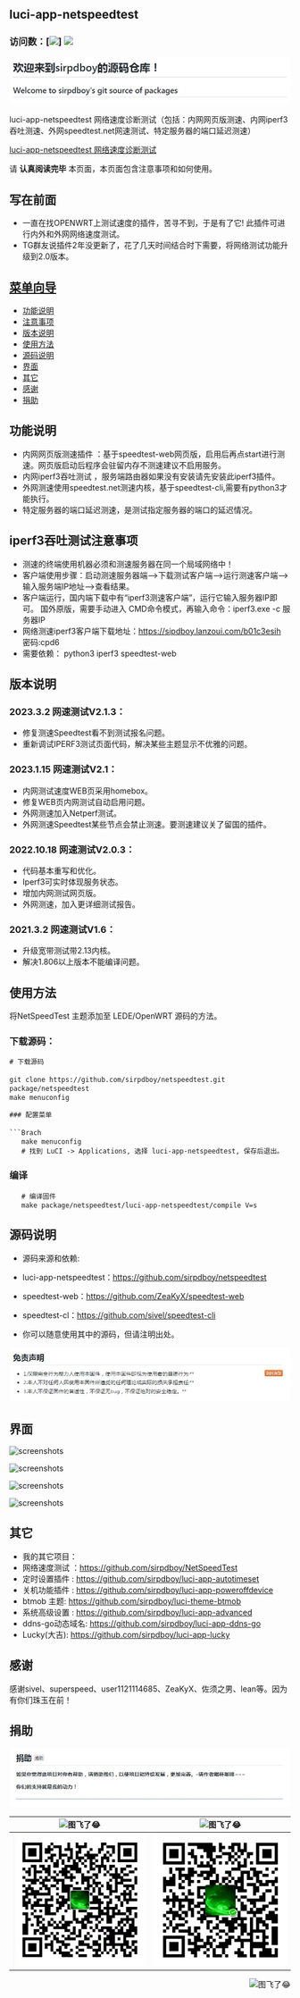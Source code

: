 ## luci-app-netspeedtest

### 访问数：[![](https://visitor-badge.glitch.me/badge?page_id=sirpdboy-visitor-badge)] [![](https://img.shields.io/badge/TG群-点击加入-FFFFFF.svg)](https://t.me/joinchat/AAAAAEpRF88NfOK5vBXGBQ)

![screenshots](https://raw.githubusercontent.com/sirpdboy/openwrt/master/doc/说明1.jpg)

luci-app-netspeedtest 网络速度诊断测试（包括：内网网页版测速、内网iperf3吞吐测速、外网speedtest.net网速测试、特定服务器的端口延迟测速）

[luci-app-netspeedtest 网络速度诊断测试](https://github.com/sirpdboy/netspeedtest)

请 **认真阅读完毕** 本页面，本页面包含注意事项和如何使用。

## 写在前面

 - 一直在找OPENWRT上测试速度的插件，苦寻不到，于是有了它! 此插件可进行内外和外网网络速度测试。
 - TG群友说插件2年没更新了，花了几天时间结合时下需要，将网络测试功能升级到2.0版本。

<!-- TOC -->

## [菜单向导](#luci-app-netspeedtest)
  - [功能说明](#功能说明)
  - [注意事项](#iperf3吞吐测试注意事项)
  - [版本说明](#版本说明)
  - [使用方法](#使用方法)
  - [源码说明](#源码说明)
  - [界面](#界面)
  - [其它](#其它)
  - [感谢](#感谢)
  - [捐助](#捐助)
  
<!-- /TOC -->

## 功能说明
- 内网网页版测速插件 ：基于speedtest-web网页版，启用后再点start进行测速。网页版启动后程序会驻留内存不测速建议不启用服务。
- 内网iperf3吞吐测试 ，服务端路由器如果没有安装请先安装此iperf3插件。
- 外网测速使用speedtest.net测速内核，基于speedtest-cli,需要有python3才能执行。
- 特定服务器的端口延迟测速，是测试指定服务器的端口的延迟情况。

## iperf3吞吐测试注意事项
- 测速的终端使用机器必须和测速服务器在同一个局域网络中！
- 客户端使用步骤：启动测速服务器端-->下载测试客户端-->运行测速客户端-->输入服务端IP地址-->查看结果。
- 客户端运行，国内端下载中有“iperf3测速客户端”，运行它输入服务器IP即可。
  国外原版，需要手动进入 CMD命令模式，再输入命令：iperf3.exe -c 服务器IP 
- 网络测速iperf3客户端下载地址：https://sipdboy.lanzoui.com/b01c3esih 密码:cpd6
- 需要依赖： python3 iperf3 speedtest-web

## 版本说明


### 2023.3.2  网速测试V2.1.3：
   - 修复测速Speedtest看不到测试报名问题。
   - 重新调试IPERF3测试页面代码，解决某些主题显示不优雅的问题。
   
### 2023.1.15  网速测试V2.1：
   - 内网测试速度WEB页采用homebox。
   - 修复WEB页内网测试自动启用问题。
   - 外网测速加入Netperf测试。
   - 外网测速Speedtest某些节点会禁止测速。要测速建议关了留国的插件。

### 2022.10.18  网速测试V2.0.3：
   - 代码基本重写和优化。
   - Iperf3可实时体现服务状态。
   - 增加内网测试网页版。
   - 外网测速，加入更详细测试报告。
   
### 2021.3.2  网速测试V1.6：
   - 升级宽带测试带2.13内核。
   - 解决1.806以上版本不能编译问题。
   
## 使用方法

将NetSpeedTest 主题添加至 LEDE/OpenWRT 源码的方法。 

### 下载源码：
 
    # 下载源码
	
    git clone https://github.com/sirpdboy/netspeedtest.git package/netspeedtest
    make menuconfig
	
 ``` 
### 配置菜单

 ```Brach
    make menuconfig
	# 找到 LuCI -> Applications, 选择 luci-app-netspeedtest, 保存后退出。
 ``` 
 
### 编译

 ```Brach 
    # 编译固件
    make package/netspeedtest/luci-app-netspeedtest/compile V=s
 ```


## 源码说明

- 源码来源和依赖:
- luci-app-netspeedtest：https://github.com/sirpdboy/netspeedtest
- speedtest-web：https://github.com/ZeaKyX/speedtest-web
- speedtest-cl：https://github.com/sivel/speedtest-cli

- 你可以随意使用其中的源码，但请注明出处。

![screenshots](https://raw.githubusercontent.com/sirpdboy/openwrt/master/doc/说明2.jpg)

## 界面

![screenshots](https://raw.githubusercontent.com/sirpdboy/openwrt/master/doc/netspeedtest1.jpg)

![screenshots](https://raw.githubusercontent.com/sirpdboy/openwrt/master/doc/netspeedtest2.jpg)

![screenshots](https://raw.githubusercontent.com/sirpdboy/openwrt/master/doc/netspeedtest3.jpg)

![screenshots](https://raw.githubusercontent.com/sirpdboy/openwrt/master/doc/netspeedtest4.jpg)


## 其它
- 我的其它项目：
- 网络速度测试 ：https://github.com/sirpdboy/NetSpeedTest
- 定时设置插件 : https://github.com/sirpdboy/luci-app-autotimeset
- 关机功能插件 : https://github.com/sirpdboy/luci-app-poweroffdevice
- btmob 主题: https://github.com/sirpdboy/luci-theme-btmob
- 系统高级设置 : https://github.com/sirpdboy/luci-app-advanced
- ddns-go动态域名: https://github.com/sirpdboy/luci-app-ddns-go
- Lucky(大吉): https://github.com/sirpdboy/luci-app-lucky

## 感谢

感谢sivel、superspeed、user1121114685、ZeaKyX、佐须之男、lean等。因为有你们珠玉在前！

## 捐助

![screenshots](https://raw.githubusercontent.com/sirpdboy/openwrt/master/doc/说明3.jpg)

|     <img src="https://img.shields.io/badge/-支付宝-F5F5F5.svg" href="#赞助支持本项目-" height="25" alt="图飞了😂"/>  |  <img src="https://img.shields.io/badge/-微信-F5F5F5.svg" height="25" alt="图飞了😂" href="#赞助支持本项目-"/>  | 
| :-----------------: | :-------------: |
|![xm1](https://raw.githubusercontent.com/sirpdboy/openwrt/master/doc/支付宝.png) | ![xm1](https://raw.githubusercontent.com/sirpdboy/openwrt/master/doc/微信.png) |

<a href="#readme">
    <img src="https://img.shields.io/badge/-返回顶部-orange.svg" alt="图飞了😂" title="返回顶部" align="right"/>
</a>
